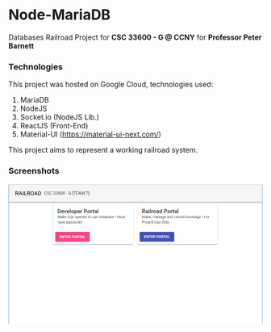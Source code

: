 # Node-MariaDB
Databases Railroad Project for **CSC 33600 - G @ CCNY** for **Professor Peter Barnett**

### Technologies

This project was hosted on Google Cloud, technologies used:
1. MariaDB 
2. NodeJS
3. Socket.io (NodeJS Lib.)
4. ReactJS (Front-End)
5. Material-UI (https://material-ui-next.com/)

This project aims to represent a working railroad system.

### Screenshots
![Home Page](./screenshots/home.PNG)
